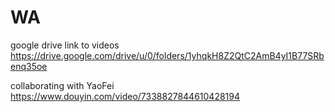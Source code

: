 # WA

google drive link to videos
https://drive.google.com/drive/u/0/folders/1yhqkH8Z2QtC2AmB4yI1B77SRbenq35oe <p>
collaborating with YaoFei
https://www.douyin.com/video/7338827844610428194
